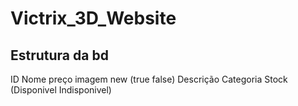 # Victrix_3D_Website


## Estrutura da bd 
ID
Nome 
preço
imagem
new (true false)
Descrição
Categoria
Stock (Disponivel Indisponivel)